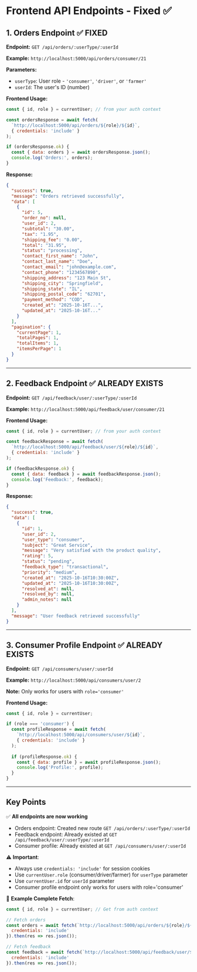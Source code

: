 # Frontend API Endpoints - Fixed ✅

## 1. Orders Endpoint ✅ FIXED

**Endpoint:** `GET /api/orders/:userType/:userId`

**Example:** `http://localhost:5000/api/orders/consumer/21`

**Parameters:**
- `userType`: User role - `'consumer'`, `'driver'`, or `'farmer'`
- `userId`: The user's ID (number)

**Frontend Usage:**
```javascript
const { id, role } = currentUser; // from your auth context

const ordersResponse = await fetch(
  `http://localhost:5000/api/orders/${role}/${id}`,
  { credentials: 'include' }
);

if (ordersResponse.ok) {
  const { data: orders } = await ordersResponse.json();
  console.log('Orders:', orders);
}
```

**Response:**
```json
{
  "success": true,
  "message": "Orders retrieved successfully",
  "data": [
    {
      "id": 5,
      "order_no": null,
      "user_id": 2,
      "subtotal": "30.00",
      "tax": "1.95",
      "shipping_fee": "0.00",
      "total": "31.95",
      "status": "processing",
      "contact_first_name": "John",
      "contact_last_name": "Doe",
      "contact_email": "john@example.com",
      "contact_phone": "1234567890",
      "shipping_address": "123 Main St",
      "shipping_city": "Springfield",
      "shipping_state": "IL",
      "shipping_postal_code": "62701",
      "payment_method": "COD",
      "created_at": "2025-10-16T...",
      "updated_at": "2025-10-16T..."
    }
  ],
  "pagination": {
    "currentPage": 1,
    "totalPages": 1,
    "totalItems": 1,
    "itemsPerPage": 1
  }
}
```

---

## 2. Feedback Endpoint ✅ ALREADY EXISTS

**Endpoint:** `GET /api/feedback/user/:userType/:userId`

**Example:** `http://localhost:5000/api/feedback/user/consumer/21`

**Frontend Usage:**
```javascript
const { id, role } = currentUser; // from your auth context

const feedbackResponse = await fetch(
  `http://localhost:5000/api/feedback/user/${role}/${id}`,
  { credentials: 'include' }
);

if (feedbackResponse.ok) {
  const { data: feedback } = await feedbackResponse.json();
  console.log('Feedback:', feedback);
}
```

**Response:**
```json
{
  "success": true,
  "data": [
    {
      "id": 1,
      "user_id": 2,
      "user_type": "consumer",
      "subject": "Great Service",
      "message": "Very satisfied with the product quality",
      "rating": 5,
      "status": "pending",
      "feedback_type": "transactional",
      "priority": "medium",
      "created_at": "2025-10-16T10:30:00Z",
      "updated_at": "2025-10-16T10:30:00Z",
      "resolved_at": null,
      "resolved_by": null,
      "admin_notes": null
    }
  ],
  "message": "User feedback retrieved successfully"
}
```

---

## 3. Consumer Profile Endpoint ✅ ALREADY EXISTS

**Endpoint:** `GET /api/consumers/user/:userId`

**Example:** `http://localhost:5000/api/consumers/user/2`

**Note:** Only works for users with `role='consumer'`

**Frontend Usage:**
```javascript
const { id, role } = currentUser;

if (role === 'consumer') {
  const profileResponse = await fetch(
    `http://localhost:5000/api/consumers/user/${id}`,
    { credentials: 'include' }
  );
  
  if (profileResponse.ok) {
    const { data: profile } = await profileResponse.json();
    console.log('Profile:', profile);
  }
}
```

---

## Key Points

✅ **All endpoints are now working**
- Orders endpoint: Created new route `GET /api/orders/:userType/:userId`
- Feedback endpoint: Already existed at `GET /api/feedback/user/:userType/:userId`
- Consumer profile: Already existed at `GET /api/consumers/user/:userId`

⚠️ **Important**:
- Always use `credentials: 'include'` for session cookies
- Use `currentUser.role` (consumer/driver/farmer) for `userType` parameter
- Use `currentUser.id` for `userId` parameter
- Consumer profile endpoint only works for users with role='consumer'

🎯 **Example Complete Fetch**:
```javascript
const { id, role } = currentUser; // Get from auth context

// Fetch orders
const orders = await fetch(`http://localhost:5000/api/orders/${role}/${id}`, {
  credentials: 'include'
}).then(res => res.json());

// Fetch feedback
const feedback = await fetch(`http://localhost:5000/api/feedback/user/${role}/${id}`, {
  credentials: 'include'
}).then(res => res.json());
```
